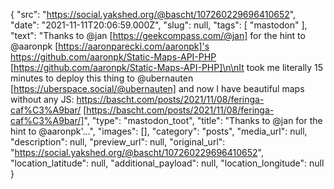 {
  "src": "https://social.yakshed.org/@bascht/107260229696410652",
  "date": "2021-11-11T20:06:59.000Z",
  "slug": null,
  "tags": [
    "mastodon"
  ],
  "text": "Thanks to @jan [https://geekcompass.com/@jan] for the hint to @aaronpk [https://aaronparecki.com/aaronpk]'s https://github.com/aaronpk/Static-Maps-API-PHP [https://github.com/aaronpk/Static-Maps-API-PHP]\n\nIt took me literally 15 minutes to deploy this thing to @ubernauten [https://uberspace.social/@ubernauten] and now I have beautiful maps without any JS: https://bascht.com/posts/2021/11/08/feringa-caf%C3%A9bar/ [https://bascht.com/posts/2021/11/08/feringa-caf%C3%A9bar/]",
  "type": "mastodon_toot",
  "title": "Thanks to @jan for the hint to @aaronpk'…",
  "images": [],
  "category": "posts",
  "media_url": null,
  "description": null,
  "preview_url": null,
  "original_url": "https://social.yakshed.org/@bascht/107260229696410652",
  "location_latitude": null,
  "additional_payload": null,
  "location_longitude": null
}
